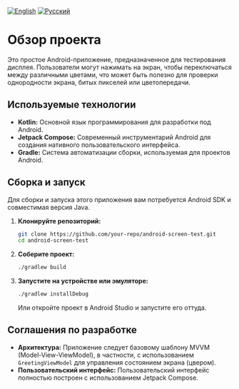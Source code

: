 [![English](https://img.shields.io/badge/lang-English-blue)](#)
[![Русский](https://img.shields.io/badge/lang-Русский-red)](README.ru.md)

# Обзор проекта

Это простое Android-приложение, предназначенное для тестирования дисплея. Пользователи могут
нажимать на экран, чтобы переключаться между различными цветами, что может быть полезно для проверки
однородности экрана, битых пикселей или цветопередачи.

## Используемые технологии

* **Kotlin:** Основной язык программирования для разработки под Android.
* **Jetpack Compose:** Современный инструментарий Android для создания нативного пользовательского
  интерфейса.
* **Gradle:** Система автоматизации сборки, используемая для проектов Android.

## Сборка и запуск

Для сборки и запуска этого приложения вам потребуется Android SDK и совместимая версия Java.

1. **Клонируйте репозиторий:**
   ```bash
   git clone https://github.com/your-repo/android-screen-test.git
   cd android-screen-test
   ```
2. **Соберите проект:**
   ```bash
   ./gradlew build
   ```
3. **Запустите на устройстве или эмуляторе:**
   ```bash
   ./gradlew installDebug
   ```
   Или откройте проект в Android Studio и запустите его оттуда.

## Соглашения по разработке

* **Архитектура:** Приложение следует базовому шаблону MVVM (Model-View-ViewModel), в частности, с
  использованием `GreetingViewModel` для управления состоянием экрана (цвером).
* **Пользовательский интерфейс:** Пользовательский интерфейс полностью построен с использованием
  Jetpack Compose.
